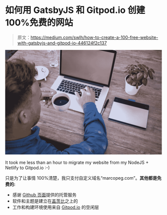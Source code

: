 # 如何用 GatsbyJS 和 Gitpod.io 创建 100%免费的网站

> 原文：<https://medium.com/swlh/how-to-create-a-100-free-website-with-gatsbyjs-and-gitpod-io-446124f2c137>

![](img/8e1a6c5c6bc3d82cdba41da3b6610a4f.png)

It took me less than an hour to migrate my website from my NodeJS + Netlify to Gitpod.io :-)

只是为了让事情 100%清楚，我只支付自定义域名“marcopeg.com”。**其他都是免费的:**

*   感谢 [Github 页面](https://pages.github.com/)提供的托管服务
*   软件和主题是建立在[盖茨比](https://www.gatsbyjs.org/)之上的
*   工作和构建环境使用来自 [Gitpod.io](https://gitpod.io/) 的空闲层